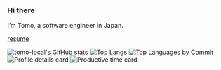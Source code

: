 ### Hi there

I’m Tomo, a software engineer in Japan.

[resume](https://tomo-local.github.io/tomo-local/doc)

[![tomo-local's GitHub stats](https://github-readme-stats.vercel.app/api?username=tomo-local&theme=vue-dark&show_icons=true&hide_title=true&rank_icon=github&count_private=true)](https://github.com/tomo-local)
[![Top Langs](https://github-readme-stats.vercel.app/api/top-langs/?username=tomo-local&theme=vue-dark&langs_count=10&layout=compact&show_icons=true&hide=Assembly,scilab,Batchfile,PlpgSql)](https://github.com/tomo-local)
![Top Languages by Commit](http://github-profile-summary-cards.vercel.app/api/cards/most-commit-language?username=tomo-local&theme=calm)
![Profile details card](<http://github-profile-summary-cards.vercel.app/api/cards/profile-details?username=tomo-local&theme=calm>)
![Productive time card](<http://github-profile-summary-cards.vercel.app/api/cards/productive-time?username=tomo-local&theme=calm&utcOffset=8>)
